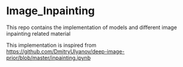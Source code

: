 # Image_Inpainting
This repo contains the implementation of models and different image inpainting related material

This implementation is inspired from https://github.com/DmitryUlyanov/deep-image-prior/blob/master/inpainting.ipynb


